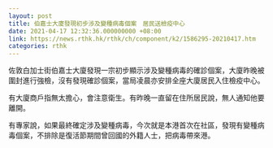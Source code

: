 ```yaml
---
layout: post
title: 伯嘉士大廈發現初步涉及變種病毒個案　居民送檢疫中心
date: 2021-04-17 12:32:36.000000000 +08:00
link: https://news.rthk.hk/rthk/ch/component/k2/1586295-20210417.htm
categories: rthk
---
```


佐敦白加士街伯嘉士大廈發現一宗初步顯示涉及變種病毒的確診個案，大廈昨晚被圍封進行強檢，沒有發現確診個案，當局凌晨亦安排全座大廈居民入住檢疫中心。

有大廈商戶指無太擔心，會注意衛生。有昨晚一直留在住所居民說，無人通知他要離開。

有專家說，如果最終確定涉及變種病毒，今次就是本港首次在社區，發現有變種病毒個案，不排除是復活節期間曾回國的外籍人士，把病毒帶來港。
